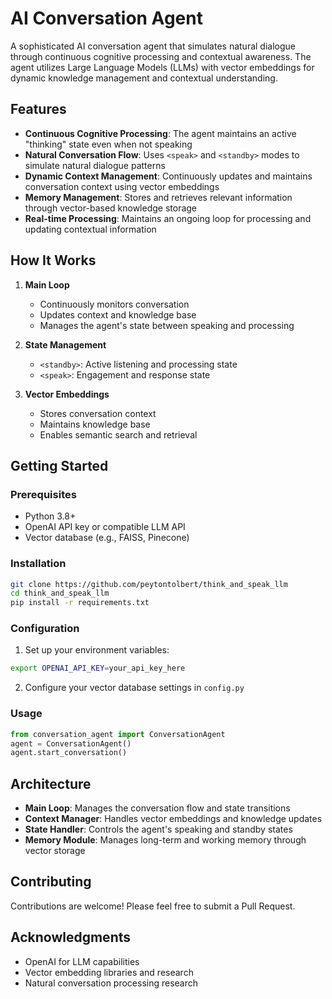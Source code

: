 # AI Conversation Agent

A sophisticated AI conversation agent that simulates natural dialogue through continuous cognitive processing and contextual awareness. The agent utilizes Large Language Models (LLMs) with vector embeddings for dynamic knowledge management and contextual understanding.

## Features

- **Continuous Cognitive Processing**: The agent maintains an active "thinking" state even when not speaking
- **Natural Conversation Flow**: Uses `<speak>` and `<standby>` modes to simulate natural dialogue patterns
- **Dynamic Context Management**: Continuously updates and maintains conversation context using vector embeddings
- **Memory Management**: Stores and retrieves relevant information through vector-based knowledge storage
- **Real-time Processing**: Maintains an ongoing loop for processing and updating contextual information

## How It Works

1. **Main Loop**
   - Continuously monitors conversation
   - Updates context and knowledge base
   - Manages the agent's state between speaking and processing

2. **State Management**
   - `<standby>`: Active listening and processing state
   - `<speak>`: Engagement and response state

3. **Vector Embeddings**
   - Stores conversation context
   - Maintains knowledge base
   - Enables semantic search and retrieval

## Getting Started

### Prerequisites

- Python 3.8+
- OpenAI API key or compatible LLM API
- Vector database (e.g., FAISS, Pinecone)

### Installation
```bash
git clone https://github.com/peytontolbert/think_and_speak_llm
cd think_and_speak_llm
pip install -r requirements.txt
```


### Configuration

1. Set up your environment variables:
```bash
export OPENAI_API_KEY=your_api_key_here
```

2. Configure your vector database settings in `config.py`

### Usage
```python
from conversation_agent import ConversationAgent
agent = ConversationAgent()
agent.start_conversation()
```


## Architecture

- **Main Loop**: Manages the conversation flow and state transitions
- **Context Manager**: Handles vector embeddings and knowledge updates
- **State Handler**: Controls the agent's speaking and standby states
- **Memory Module**: Manages long-term and working memory through vector storage

## Contributing

Contributions are welcome! Please feel free to submit a Pull Request.

## Acknowledgments

- OpenAI for LLM capabilities
- Vector embedding libraries and research
- Natural conversation processing research
